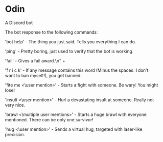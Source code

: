 # Odin

A Discord bot

The bot response to the following commands:

'bot help' - The thing you just said. Tells you everything I can do.

'ping' - Pretty boring, just used to verify that the bot is working.

'fail' - Gives a fail award.\n" +

'f r i c k' - If any message contains this word (Minus the spaces. I don't want to ban myself!), you get banned.

'fite me <\user mention>' - Starts a fight with someone. Be wary! You might lose!

'insult <\user mention>' - Hurl a devastating insult at someone. Really not very nice.

'brawl <\multiple user mentions>' - Starts a huge brawl with everyone mentioned. There can be only one survivor!

'hug <\user mention>' - Sends a virtual hug, targeted with laser-like precision.
